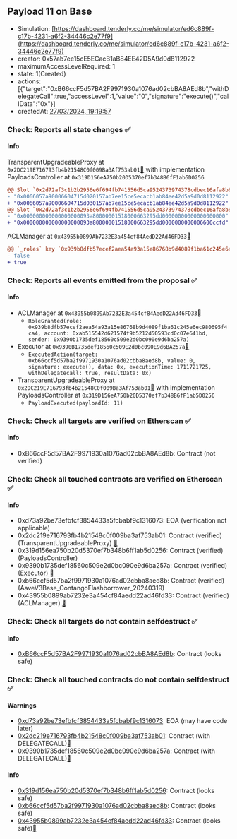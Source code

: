 ## Payload 11 on Base

- Simulation: [https://dashboard.tenderly.co/me/simulator/ed6c889f-c17b-4231-a6f2-34446c2e77f9](https://dashboard.tenderly.co/me/simulator/ed6c889f-c17b-4231-a6f2-34446c2e77f9)
- creator: 0x57ab7ee15cE5ECacB1aB84EE42D5A9d0d8112922
- maximumAccessLevelRequired: 1
- state: 1(Created)
- actions: [{"target":"0xB66ccF5d57BA2F9971930a1076ad02cbBA8AEd8b","withDelegateCall":true,"accessLevel":1,"value":"0","signature":"execute()","callData":"0x"}]
- createdAt: [27/03/2024, 19:19:57](https://basescan.org/tx/0x346fbb2a149c75c31c91b6a4fafd41e2e2b911044dc701eee24ccd97e8f2373a)

### Check: Reports all state changes :white_check_mark:

#### Info


TransparentUpgradeableProxy at `0x2DC219E716793fb4b21548C0f009Ba3Af753ab01`[:ghost:](https://github.com/bgd-labs/aave-address-book "GovernanceV3Base.PAYLOADS_CONTROLLER") with implementation PayloadsController at `0x319D156eA750b20D5370ef7b348B6fF1ab5D0256`
```diff
@@ Slot `0x2d72af3c1b2b2956e6f694fb741556d5ca9524373974378cdbec16afa8b84164` @@
- "0x0066057a90006604715d020157ab7ee15ce5ecacb1ab84ee42d5a9d0d8112922"
+ "0x0066057a90006604715d030157ab7ee15ce5ecacb1ab84ee42d5a9d0d8112922"
@@ Slot `0x2d72af3c1b2b2956e6f694fb741556d5ca9524373974378cdbec16afa8b84165` @@
- "0x000000000000000000093a80000001518000663295dd00000000000000000000"
+ "0x000000000000000000093a80000001518000663295dd0000000000006606ccfd"
```

ACLManager at `0x43955b0899Ab7232E3a454cf84AedD22Ad46FD33`[:ghost:](https://github.com/bgd-labs/aave-address-book "AaveV3Base.ACL_MANAGER")
```diff
@@ `_roles` key `0x939b8dfb57ecef2aea54a93a15e86768b9d4089f1ba61c245e6ec980695f4ca4.members.0xab515542d621574f9b5212d50593cd0c07e641bd` @@
- false
+ true
```


### Check: Reports all events emitted from the proposal :white_check_mark:

#### Info

- ACLManager at `0x43955b0899Ab7232E3a454cf84AedD22Ad46FD33`[:ghost:](https://github.com/bgd-labs/aave-address-book "AaveV3Base.ACL_MANAGER")
  - `RoleGranted(role: 0x939b8dfb57ecef2aea54a93a15e86768b9d4089f1ba61c245e6ec980695f4ca4, account: 0xab515542d621574f9b5212d50593cd0c07e641bd, sender: 0x9390b1735def18560c509e2d0bc090e9d6ba257a)`
- Executor at `0x9390B1735def18560c509E2d0bc090E9d6BA257a`[:ghost:](https://github.com/bgd-labs/aave-address-book "AaveV3Base.ACL_ADMIN, GovernanceV3Base.EXECUTOR_LVL_1")
  - `ExecutedAction(target: 0xb66ccf5d57ba2f9971930a1076ad02cbba8aed8b, value: 0, signature: execute(), data: 0x, executionTime: 1711721725, withDelegatecall: true, resultData: 0x)`
- TransparentUpgradeableProxy at `0x2DC219E716793fb4b21548C0f009Ba3Af753ab01`[:ghost:](https://github.com/bgd-labs/aave-address-book "GovernanceV3Base.PAYLOADS_CONTROLLER") with implementation PayloadsController at `0x319D156eA750b20D5370ef7b348B6fF1ab5D0256`
  - `PayloadExecuted(payloadId: 11)`

### Check: Check all targets are verified on Etherscan :white_check_mark:

#### Info

- 0xB66ccF5d57BA2F9971930a1076ad02cbBA8AEd8b: Contract (not verified) 

### Check: Check all touched contracts are verified on Etherscan :white_check_mark:

#### Info

- 0xd73a92be73efbfcf3854433a5fcbabf9c1316073: EOA (verification not applicable)
- 0x2dc219e716793fb4b21548c0f009ba3af753ab01: Contract (verified) (TransparentUpgradeableProxy) [:ghost:](https://github.com/bgd-labs/aave-address-book "GovernanceV3Base.PAYLOADS_CONTROLLER")
- 0x319d156ea750b20d5370ef7b348b6ff1ab5d0256: Contract (verified) (PayloadsController) 
- 0x9390b1735def18560c509e2d0bc090e9d6ba257a: Contract (verified) (Executor) [:ghost:](https://github.com/bgd-labs/aave-address-book "AaveV3Base.ACL_ADMIN, GovernanceV3Base.EXECUTOR_LVL_1")
- 0xb66ccf5d57ba2f9971930a1076ad02cbba8aed8b: Contract (verified) (AaveV3Base_ContangoFlashborrower_20240319) 
- 0x43955b0899ab7232e3a454cf84aedd22ad46fd33: Contract (verified) (ACLManager) [:ghost:](https://github.com/bgd-labs/aave-address-book "AaveV3Base.ACL_MANAGER")

### Check: Check all targets do not contain selfdestruct :white_check_mark:

#### Info

- [0xB66ccF5d57BA2F9971930a1076ad02cbBA8AEd8b](https://basescan.org/address/0xB66ccF5d57BA2F9971930a1076ad02cbBA8AEd8b): Contract (looks safe)

### Check: Check all touched contracts do not contain selfdestruct :white_check_mark:

#### Warnings

- [0xd73a92be73efbfcf3854433a5fcbabf9c1316073](https://basescan.org/address/0xd73a92be73efbfcf3854433a5fcbabf9c1316073): EOA (may have code later)
- [0x2dc219e716793fb4b21548c0f009ba3af753ab01](https://basescan.org/address/0x2dc219e716793fb4b21548c0f009ba3af753ab01): Contract (with DELEGATECALL)[:ghost:](https://github.com/bgd-labs/aave-address-book "GovernanceV3Base.PAYLOADS_CONTROLLER")
- [0x9390b1735def18560c509e2d0bc090e9d6ba257a](https://basescan.org/address/0x9390b1735def18560c509e2d0bc090e9d6ba257a): Contract (with DELEGATECALL)[:ghost:](https://github.com/bgd-labs/aave-address-book "AaveV3Base.ACL_ADMIN, GovernanceV3Base.EXECUTOR_LVL_1")

#### Info

- [0x319d156ea750b20d5370ef7b348b6ff1ab5d0256](https://basescan.org/address/0x319d156ea750b20d5370ef7b348b6ff1ab5d0256): Contract (looks safe)
- [0xb66ccf5d57ba2f9971930a1076ad02cbba8aed8b](https://basescan.org/address/0xb66ccf5d57ba2f9971930a1076ad02cbba8aed8b): Contract (looks safe)
- [0x43955b0899ab7232e3a454cf84aedd22ad46fd33](https://basescan.org/address/0x43955b0899ab7232e3a454cf84aedd22ad46fd33): Contract (looks safe)[:ghost:](https://github.com/bgd-labs/aave-address-book "AaveV3Base.ACL_MANAGER")

